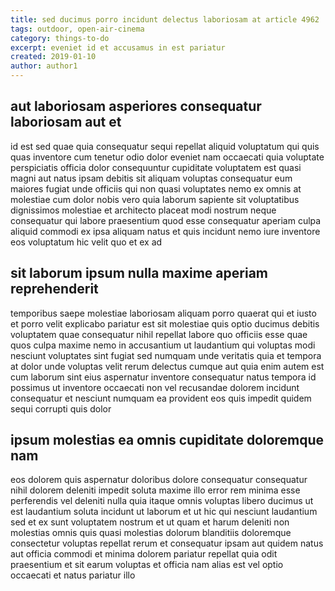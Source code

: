```yaml
---
title: sed ducimus porro incidunt delectus laboriosam at article 4962
tags: outdoor, open-air-cinema
category: things-to-do
excerpt: eveniet id et accusamus in est pariatur
created: 2019-01-10
author: author1
---
```


## aut laboriosam asperiores consequatur laboriosam aut et

id est sed quae quia consequatur sequi repellat aliquid voluptatum qui quis quas inventore cum tenetur odio dolor eveniet nam occaecati quia voluptate perspiciatis officia dolor consequuntur cupiditate voluptatem est quasi magni aut natus ipsam debitis sit aliquam voluptas consequatur eum maiores fugiat unde officiis qui non quasi voluptates nemo ex omnis at molestiae cum dolor nobis vero quia laborum sapiente sit voluptatibus dignissimos molestiae et architecto placeat modi nostrum neque consequatur qui labore praesentium quod esse consequatur aperiam culpa aliquid commodi ex ipsa aliquam natus et quis incidunt nemo iure inventore eos voluptatum hic velit quo et ex ad

## sit laborum ipsum nulla maxime aperiam reprehenderit

temporibus saepe molestiae laboriosam aliquam porro quaerat qui et iusto et porro velit explicabo pariatur est sit molestiae quis optio ducimus debitis voluptatem quae consequatur nihil repellat labore quo officiis esse quae quos culpa maxime nemo in accusantium ut laudantium qui voluptas modi nesciunt voluptates sint fugiat sed numquam unde veritatis quia et tempora at dolor unde voluptas velit rerum delectus cumque aut quia enim autem est cum laborum sint eius aspernatur inventore consequatur natus tempora id possimus ut inventore occaecati non vel recusandae dolorem incidunt consequatur et nesciunt numquam ea provident eos quis impedit quidem sequi corrupti quis dolor

## ipsum molestias ea omnis cupiditate doloremque nam

eos dolorem quis aspernatur doloribus dolore consequatur consequatur nihil dolorem deleniti impedit soluta maxime illo error rem minima esse perferendis vel deleniti nulla quia itaque omnis voluptas libero ducimus ut est laudantium soluta incidunt ut laborum et ut hic qui nesciunt laudantium sed et ex sunt voluptatem nostrum et ut quam et harum deleniti non molestias omnis quis quasi molestias dolorum blanditiis doloremque consectetur voluptas repellat rerum et consequatur ipsam aut quidem natus aut officia commodi et minima dolorem pariatur repellat quia odit praesentium et sit earum voluptas et officia nam alias est vel optio occaecati et natus pariatur illo
